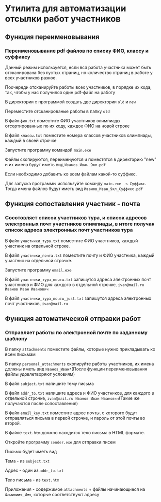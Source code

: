 # Утилита для автоматизации отсылки работ участников

## Функция переименовывания

### Переименовывание pdf файлов по списку ФИО, классу и суффиксу

Данный режим используется, если вся работа участника может быть отсканирована без пустых страниц, но количество страниц в работе у всех участников разное.

Поочереди отсканируйте работы всех участников, в порядке их кода, так, чтобы у нас получился один pdf-файл на работу

В директории с программой создать две директории `old` и `new`

Переместите отсканированые работы в папку `old`

В файл `фио.txt` поместите ФИО участников олимпиады отсортированные по их коду, каждое ФИО на новой строке

В файл `классы.txt` поместите номера классов участников олимпиады, каждый в своей строчке

Запустите программу командой `main.exe`

Файлы скопируются, переименуются и поместятся в директорию "new" и их имена будут иметь вид `Иванов_Иван_9кл.pdf`

Если необходимо добавить ко всем файлам какой-то суффикс.

Для запуска программы используйте команду `main.exe -s Суффикс`. Тогда имена файлов будут иметь вид `Иванов_Иван_9кл_Суффикс.pdf`

## Функция сопоставления участник - почта

### Сосотовляет список участников тура, и список адресов электронных почт участников олимпиады, в итоге получая список адреса электронных почт участников тура

В файл `участники_тура.txt` поместите ФИО участников, каждый участник на отдельной строке.

В файл `участники_почта.txt` поместите почту и ФИО участника, каждый участник на отдельной строчке.

Запустите программу `email.exe`

В файл `участники_тура_почты.txt` запишутся адреса электронных почт участников и ФИО для каждого в отдельной строчке, `ivan@mail.ru Иванов Иван Иванович`

В файл `участники_тура_почты_just.txt` запишутся адреса электронных почт участников, `ivan@mail.ru`


## Функция автоматической отправки работ

### Отправляет работы по электронной почте по заданному шаблону

В папку `attachments` поместите файлы, которые нужно прикладывать ко всем письмам

В папку `personal_attachments` скопируйте работы участников, их имена должны иметь вид `Иванов_Иван*`(После функции переименовывания файлы удовлетворяют условиям)

В файл `subject.txt` напишите тему письма

В файл `addr_to.txt` напишите адреса и ФИО участников, для каждого в отдельной строчке, `ivan@mail.ru Иванов Иван Иванович`(Такие же получаются после сопоставления)

В файл `email_key.txt` поместите адрес почты, с которого будут отправляться письма в первой строчке, и пароль от этой почты во второй.

В файле `text.htm` должно находится тело письма в HTML формате.

Откройте программу `sender.exe` для отправки писем

Письмо будет иметь вид

Тема - из `subject.txt`

Адрес - один из `addr_to.txt`

Тело письма - из `text.htm`

Приложения - содержимое `attachments` + файлы начинающиеся на `Фамилиия_Имя`, которые соответствуют адресу


